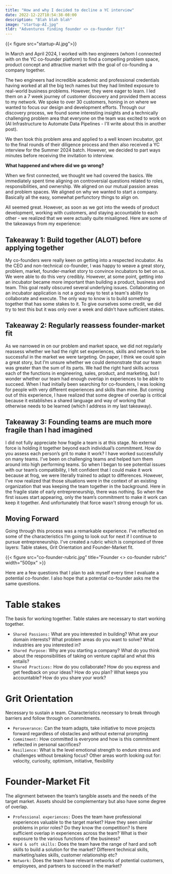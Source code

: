 ```yaml
---
title: "How and why I decided to decline a YC interview"
date: 2022-12-22T18:54:38-08:00
description: "Blah blah blah"
image: "startup-AI.jpg"
tldr: "Adventures finding founder <> co-founder fit"
---
```


{{< figure src="startup-AI.jpg">}}

In March and April 2024, I worked with two engineers (whom I connected with on the YC co-founder platform) to find a compelling problem space, product concept and attractive market with the goal of co-founding a company together.

The two engineers had incredible academic and professional credentials having worked at all the big tech names but they had limited exposure to real-world business problems. However, they were eager to learn. I led them on a 7 week journey of customer discovery and provided them access to my network. We spoke to over 30 customers, honing in on where we wanted to focus our design and development efforts. Through our discovery process, we found some interesting insights and a technically challenging problem area that everyone on the team was excited to work on (AI Infrastructure to Automate Data Pipelines - I'll write about this in another post).

We then took this problem area and applied to a well known incubator, got to the final rounds of their diligence process and then also received a YC interview for the Summer 2024 batch. However, we decided to part ways minutes before receiving the invitation to interview.

**What happened and where did we go wrong?**

When we first connected, we thought we had covered the basics. We immediately spent time aligning on controversial questions related to roles, responsibilities, and ownership. We aligned on our mutual passion areas and problem spaces. We aligned on why we wanted to start a company. Basically all the easy, somewhat perfunctory things to align on.

All seemed great. However, as soon as we got into the weeds of product development, working with customers, and staying accountable to each other - we realized that we were actually quite misaligned. Here are some of the takeaways from my experience:
 
## Takeaway 1: Build together (ALOT) before applying together

My co-founders were really keen on getting into a respected incubator. As the CEO and non-technical co-founder, I was happy to weave a great story, problem, market, founder-market story to convince incubators to bet on us. We were able to do this very credibly. However, at some point, getting into an incubator became more important than building a product, business and team. This goal really obscured several underlying issues. Collaborating on an incubator application is not a good way to test a team's ability to collaborate and execute. The only way to know is to build something together that has some stakes to it. To give ourselves some credit, we did try to test this but it was only over a week and didn’t have sufficient stakes. 

## Takeaway 2: Regularly reassess founder-market fit 

As we narrowed in on our problem and market space, we did not regularly reassess whether we had the right set experiences, skills and network to be successful in the market we were targeting. On paper, I think we could spin a great story, but I’m unsure whether we could demonstrate that our team was greater than the sum of its parts. We had the right hard skills across each of the functions in engineering, sales, product, and marketing, but I wonder whether our team had enough overlap in experiences to be able to succeed. When I had initially been searching for co-founders, I was looking for people with very different experiences and skills than mine. But coming out of this experience, I have realized that some degree of overlap is critical because it establishes a shared language and way of working that otherwise needs to be learned (which I address in my last takeaway).

## Takeaway 3: Founding teams are much more fragile than I had imagined

I did not fully appreciate how fragile a team is at this stage. No external force is holding it together beyond each individual’s commitment. How do you assess each person’s grit to make it work? I have worked successfully on many teams. I’ve been on challenging teams and helped turn them around into high performing teams. So when I began to see potential issues with our team’s compatibility, I felt confident that I could make it work because at frog, we were literally trained to adapt to differences. However, I’ve now realized that those situations were in the context of an existing organization that was keeping the team together in the background. Here in the fragile state of early entrepreneurship, there was nothing. So when the first issues start appearing, only the team’s commitment to make it work can keep it together. And unfortunately that force wasn't strong enough for us.

## Moving Forward

Going through this process was a remarkable experience. I’ve reflected on some of the characteristics I’m going to look out for next if I continue to pursue entrepreneurship. I've created a rubric which is comprised of three layers: Table stakes, Grit Orientation and Founder-Market fit.

{{< figure src="co-founder-rubric.jpg" title="Founder <> co-founder rubric" width="500px" >}}

Here are a few questions that I plan to ask myself every time I evaluate a potential co-founder. I also hope that a potential co-founder asks me the same questions.

# Table stakes
The basis for working together. Table stakes are necessary to start working together.
- `Shared Passions:` What are you interested in building? What are your domain interests? What problem areas do you want to solve? What industries are you interested in?
- `Shared Purpose:` Why are you starting a company? What do you think about the responsibilities of taking on venture capital and what this entails?
- `Shared Practices:` How do you collaborate? How do you express and get feedback on your ideas? How do you plan? What keeps you accountable? How do you share your work?

# Grit Orientation 
Necessary to sustain a team. Characteristics necessary to break through barriers and follow through on commitments.
- `Perseverance:` Can the team adapts, take initiative to move projects forward regardless of obstacles and without external prompting
- `Commitment:` How committed is everyone and how is this commitment reflected in personal sacrifices?
- `Resilience:` What is the level emotional strength to endure stress and challenges without breaking focus?
Other areas worth looking out for: velocity, curiosity, optimism, initiative, flexibility

# Founder-Market Fit
The alignment between the team’s tangible assets and the needs of the target market. Assets should be complementary but also have some degree of overlap.
- `Professional experiences:` Does the team have professional experiences valuable to the target market? Have they seen similar problems in prior roles? Do they know the competition? Is there sufficient overlap in experiences across the team? What is their exposure to the various functions of the business?
- `Hard & soft skills:` Does the team have the range of hard and soft skills to build a solution for the market? Different technical skills, marketing/sales skills, customer relationship etc?
- `Network:` Does the team have relevant networks of potential customers, employees, and partners to succeed in the market? 

 
